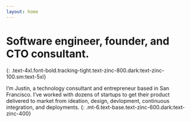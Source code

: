 ```yaml
---
layout: home
---
```

# Software engineer, founder, and CTO consultant.
{: .text-4xl.font-bold.tracking-tight.text-zinc-800.dark:text-zinc-100.sm:text-5xl}

I’m Justin, a technology consultant and entrepreneur based in San Francisco. I’ve worked with dozens of startups to get their product delivered to market from ideation, design, devlopment, continuous integration, and deployments.
{: .mt-6.text-base.text-zinc-600.dark:text-zinc-400}